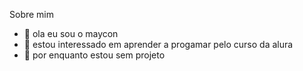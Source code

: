 Sobre mim

- 👋 ola eu sou o maycon
- 👀 estou interessado em aprender a progamar pelo curso da  alura
- 🌱 por enquanto estou sem projeto

<!---
mayconpires15/mayconpires15 is a ✨ special ✨ repository because its `README.md` (this file) appears on your GitHub profile.
You can click the Preview link to take a look at your changes.
--->
